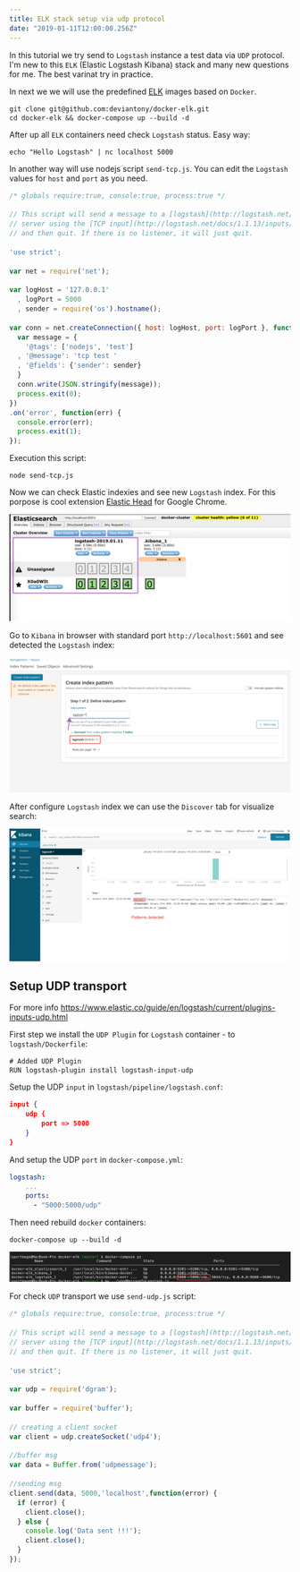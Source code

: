 ```yaml
---
title: ELK stack setup via udp protocol
date: "2019-01-11T12:00:00.256Z"
---
```


In this tutorial we try send to `Logstash` instance a test data via `UDP` protocol. I'm new to this `ELK` (Elastic Logstash Kibana) stack and many new questions for me. The best varinat try in practice.

In next we we will use the predefined [ELK](https://github.com/deviantony/docker-elk) images based on `Docker`.

```shell
git clone git@github.com:deviantony/docker-elk.git
cd docker-elk && docker-compose up --build -d
```

After up all `ELK` containers need check `Logstash` status. Easy way:

```shell
echo "Hello Logstash" | nc localhost 5000
```

In another way will use nodejs script `send-tcp.js`. You can edit the `Logstash` values for `host` and `port` as you need.

```js
/* globals require:true, console:true, process:true */

// This script will send a message to a [logstash](http://logstash.net/)
// server using the [TCP input](http://logstash.net/docs/1.1.13/inputs/tcp)
// and then quit. If there is no listener, it will just quit.

'use strict';

var net = require('net');

var logHost = '127.0.0.1'
  , logPort = 5000
  , sender = require('os').hostname();

var conn = net.createConnection({ host: logHost, port: logPort }, function() {
  var message = {
    '@tags': ['nodejs', 'test']
  , '@message': 'tcp test '
  , '@fields': {'sender': sender}
  }
  conn.write(JSON.stringify(message));
  process.exit(0);
})
.on('error', function(err) {
  console.error(err);
  process.exit(1);
});
```

Execution this script:

```shell
node send-tcp.js
```

Now we can check Elastic indexies and see new `Logstash` index. For this porpose is cool extension [Elastic Head](https://github.com/mobz/elasticsearch-head) for Google Chrome.

![Logstash index](./elastic-logstash-index.png)

Go to `Kibana` in browser with standard port `http://localhost:5601` and see detected the `Logstash` index:

![Kibana detected logstash index](./kibana-detected-new-index.png)

After configure `Logstash` index we can use the `Discover` tab for visualize search:

![Kibana the Discover tab](./kibana-discover.png)


## Setup UDP transport

For more info https://www.elastic.co/guide/en/logstash/current/plugins-inputs-udp.html

First step we install the `UDP Plugin` for `Logstash` container - to `logstash/Dockerfile`:

```shell
# Added UDP Plugin
RUN logstash-plugin install logstash-input-udp
```

Setup the UDP `input` in `logstash/pipeline/logstash.conf`:

```json
input {
	udp {
		port => 5000
	}
}
```

And setup the UDP `port` in `docker-compose.yml`:

```yml
logstash:
    ...
    ports:
      - "5000:5000/udp"
```

Then need rebuild `docker` containers:

```shell
docker-compose up --build -d
```

![UDP port](./udp-port.png)

For check `UDP` transport we use `send-udp.js` script:

```js
/* globals require:true, console:true, process:true */

// This script will send a message to a [logstash](http://logstash.net/)
// server using the [TCP input](http://logstash.net/docs/1.1.13/inputs/tcp)
// and then quit. If there is no listener, it will just quit.

'use strict';

var udp = require('dgram');

var buffer = require('buffer');

// creating a client socket
var client = udp.createSocket('udp4');

//buffer msg
var data = Buffer.from('udpmessage');

//sending msg
client.send(data, 5000,'localhost',function(error) {
  if (error) {
    client.close();
  } else {
    console.log('Data sent !!!');
    client.close();
  }
});
```
